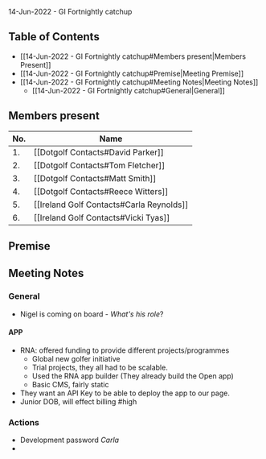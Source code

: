14-Jun-2022 - GI Fortnightly catchup 

## Table of Contents 
- [[14-Jun-2022 - GI Fortnightly catchup#Members present|Members Present]]
- [[14-Jun-2022 - GI Fortnightly catchup#Premise|Meeting Premise]]
- [[14-Jun-2022 - GI Fortnightly catchup#Meeting Notes|Meeting Notes]]
	- [[14-Jun-2022 - GI Fortnightly catchup#General|General]]


## Members present
| No.  | Name | 
| ----  | ----- |
| 1.  | [[Dotgolf Contacts#David Parker]] | 
| 2.  | [[Dotgolf Contacts#Tom Fletcher]] | 
| 3.  | [[Dotgolf Contacts#Matt Smith]] | 
| 4.  | [[Dotgolf Contacts#Reece Witters]] | 
| 5.  | [[Ireland Golf Contacts#Carla Reynolds]] | 
| 6.  | [[Ireland Golf Contacts#Vicki Tyas]] | 


## Premise


## Meeting Notes

### General
- Nigel is coming on board - *What's his role*?


#### APP
- RNA: offered funding to provide different projects/programmes
	- Global new golfer initiative
	- Trial projects, they all had to be scalable.
	-  Used the RNA app builder (They already build the Open app)
	- Basic CMS, fairly static
- They want an API Key to be able to deploy the app to our page.
- Junior DOB, will effect billing #high



### Actions
- Development password *Carla*
- 